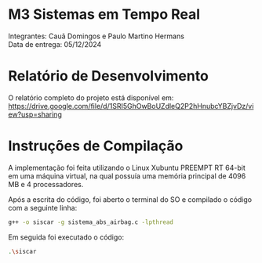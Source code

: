 # M3 Sistemas em Tempo Real

Integrantes: Cauã Domingos e Paulo Martino Hermans<br>
Data de entrega: 05/12/2024<br>

# Relatório de Desenvolvimento

O relatório completo do projeto está disponível em: https://drive.google.com/file/d/1SRI5GhOwBoUZdleQ2P2hHnubcYBZjvDz/view?usp=sharing

# Instruções de Compilação
A implementação foi feita utilizando o Linux Xubuntu PREEMPT RT 64-bit em uma máquina virtual, na qual possuía uma memória principal de 4096 MB e 4 processadores.

Após a escrita do código, foi aberto o terminal do SO e compilado o código com a seguinte linha:
```bash
g++ -o siscar -g sistema_abs_airbag.c -lpthread
```
Em seguida foi executado o código:
```bash
.\siscar
```
